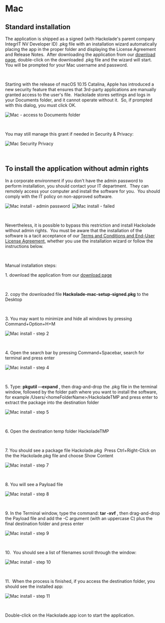 # Mac

## Standard installation

The application is shipped as a signed (with Hackolade's parent company IntegrIT NV Developer ID) .pkg file with an installation wizard automatically placing the app in the proper folder and displaying the License Agreement and Release Notes.&nbsp; After downloading the application from our [download page](<https://hackolade.com/download.html> "target=\"\_blank\""), double-click on the downloaded .pkg file and the wizard will start.&nbsp; You will be prompted for your Mac username and password.

&nbsp;

Starting with the release of macOS 10.15 Catalina, Apple has introduced a new security feature that ensures that 3rd-party applications are manually granted access to the user's file.&nbsp; Hackolade stores settings and logs in your Documents folder, and it cannot operate without it.&nbsp; So, if prompted with this dialog, you must click OK. &nbsp;

![Mac - access to Documents folder](<lib/Mac%20Catalina%20-%20access%20to%20Documents%20folder.png>)

&nbsp;

You may still manage this grant if needed in Security \& Privacy:

![Mac Security Privacy](<lib/Mac%20Catalina%20Security%20Privacy.png>)

&nbsp;

## To install the application without admin rights

In a corporate environment if you don't have the admin password to perform installation, you should contact your IT department.&nbsp; They can remotely access your computer and install the software for you.&nbsp; You should comply with the IT policy on non-approved software.

![Mac install - admin password](<lib/Mac%20install%20-%20admin%20password.png>)&nbsp; ![Mac install - failed](<lib/Mac%20install%20-%20failed.png>)

&nbsp;

Nevertheless, it is possible to bypass this restriction and install Hackolade without admin rights.&nbsp; You must be aware that the installation of the software is a tacit acceptance of our [Terms and Conditions and End-User License Agreement](<https://hackolade.com/eulas.html> "target=\"\_blank\""), whether you use the installation wizard or follow the instructions below.

&nbsp;

Manual installation steps:

&#49;. download the application from our [download page](<https://hackolade.com/download.html> "target=\"\_blank\"")

&nbsp;

&#50;. copy the downloaded file **Hackolade-mac-setup-signed.pkg** to the Desktop

&nbsp;

&#51;. You may want to minimize and hide all windows by pressing Command+Option+H+M

![Mac install - step 2](<lib/Mac%20install%20-%20step%202.png>)

&nbsp;

&#52;. Open the search bar by pressing Command+Spacebar, search for terminal and press enter

![Mac install - step 4](<lib/Mac%20install%20-%20step%204.png>)

&nbsp;

&#53;. Type: **pkgutil --expand** , then drag-and-drop the .pkg file in the terminal window, followed by the folder path where you want to install the software, for example /Users/\<homeFolderName\>/HackoladeTMP and press enter to extract the package into the destination folder

![Mac install - step 5](<lib/Mac%20install%20-%20step%205.png>)

&nbsp;

&#54;. Open the destination temp folder HackoladeTMP

&nbsp;

&#55;. You should see a package file Hackolade.pkg&nbsp; Press Ctrl+Right-Click on the the Hackolade.pkg file and choose Show Content

![Mac install - step 7](<lib/Mac%20install%20-%20step%207.png>)

&nbsp;

&#56;. You will see a Payload file

![Mac install - step 8](<lib/Mac%20install%20-%20step%208.png>)

&nbsp;

&#57;. In the Terminal window, type the command: **tar -xvf** , then drag-and-drop the Payload file and add the -C argument (with an uppercase C) plus the final destination folder and press enter

![Mac install - step 9](<lib/Mac%20install%20-%20step%209.png>)

&nbsp;

&#49;0.&nbsp; You should see a list of filenames scroll through the window:

![Mac install - step 10](<lib/Mac%20install%20-%20step%2010.png>)

&nbsp;

&#49;1.&nbsp; When the process is finished, if you access the destination folder, you should see the installed app:

![Mac install - step 11](<lib/Mac%20install%20-%20step%2011.png>)

&nbsp;

Double-click on the Hackolade.app icon to start the application.

